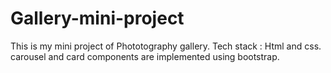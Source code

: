 # Gallery-mini-project
This is my mini project of Phototography gallery.
Tech stack : Html and css.
carousel and card components are implemented using bootstrap.
